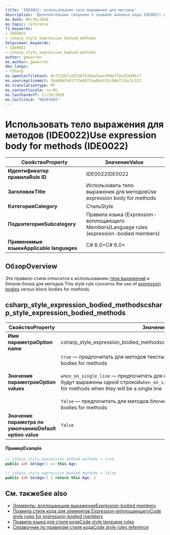 ```yaml
---
title: 'IDE0022: использование тела выражения для методов'
description: 'Дополнительные сведения о правиле анализа кода IDE0022: использование тела выражения для методов'
ms.date: 09/30/2020
ms.topic: reference
f1_keywords:
- IDE0022
- csharp_style_expression_bodied_methods
helpviewer_keywords:
- IDE0022
- csharp_style_expression_bodied_methods
author: gewarren
ms.author: gewarren
dev_langs:
- CSharp
ms.openlocfilehash: 8cf13267a197207520aa3aacdf8e7f2e32dd9517
ms.sourcegitcommit: 30a686fd4377fe6472aa04e215c0de711bc1c322
ms.translationtype: MT
ms.contentlocale: ru-RU
ms.lasthandoff: 11/10/2020
ms.locfileid: "96593945"
---
```

# <a name="use-expression-body-for-methods-ide0022"></a><span data-ttu-id="92986-103">Использовать тело выражения для методов (IDE0022)</span><span class="sxs-lookup"><span data-stu-id="92986-103">Use expression body for methods (IDE0022)</span></span>

|<span data-ttu-id="92986-104">Свойство</span><span class="sxs-lookup"><span data-stu-id="92986-104">Property</span></span>|<span data-ttu-id="92986-105">Значение</span><span class="sxs-lookup"><span data-stu-id="92986-105">Value</span></span>|
|-|-|
| <span data-ttu-id="92986-106">**Идентификатор правила**</span><span class="sxs-lookup"><span data-stu-id="92986-106">**Rule ID**</span></span> | <span data-ttu-id="92986-107">IDE0022</span><span class="sxs-lookup"><span data-stu-id="92986-107">IDE0022</span></span> |
| <span data-ttu-id="92986-108">**Заголовок**</span><span class="sxs-lookup"><span data-stu-id="92986-108">**Title**</span></span> | <span data-ttu-id="92986-109">Использовать тело выражения для методов</span><span class="sxs-lookup"><span data-stu-id="92986-109">Use expression body for methods</span></span> |
| <span data-ttu-id="92986-110">**Категория**</span><span class="sxs-lookup"><span data-stu-id="92986-110">**Category**</span></span> | <span data-ttu-id="92986-111">Стиль</span><span class="sxs-lookup"><span data-stu-id="92986-111">Style</span></span> |
| <span data-ttu-id="92986-112">**Подкатегория**</span><span class="sxs-lookup"><span data-stu-id="92986-112">**Subcategory**</span></span> | <span data-ttu-id="92986-113">Правила языка (Expression-воплощающего Members)</span><span class="sxs-lookup"><span data-stu-id="92986-113">Language rules (expression-bodied members)</span></span> |
| <span data-ttu-id="92986-114">**Применимые языки**</span><span class="sxs-lookup"><span data-stu-id="92986-114">**Applicable languages**</span></span> | <span data-ttu-id="92986-115">C# 6.0+</span><span class="sxs-lookup"><span data-stu-id="92986-115">C# 6.0+</span></span> |

## <a name="overview"></a><span data-ttu-id="92986-116">Обзор</span><span class="sxs-lookup"><span data-stu-id="92986-116">Overview</span></span>

<span data-ttu-id="92986-117">Это правило стиля относится к использованию [тела выражений](../../../csharp/programming-guide/statements-expressions-operators/expression-bodied-members.md) и блоков блока для методов.</span><span class="sxs-lookup"><span data-stu-id="92986-117">This style rule concerns the use of [expression bodies](../../../csharp/programming-guide/statements-expressions-operators/expression-bodied-members.md) versus block bodies for methods.</span></span>

## <a name="csharp_style_expression_bodied_methods"></a><span data-ttu-id="92986-118">csharp_style_expression_bodied_methods</span><span class="sxs-lookup"><span data-stu-id="92986-118">csharp_style_expression_bodied_methods</span></span>

|<span data-ttu-id="92986-119">Свойство</span><span class="sxs-lookup"><span data-stu-id="92986-119">Property</span></span>|<span data-ttu-id="92986-120">Значение</span><span class="sxs-lookup"><span data-stu-id="92986-120">Value</span></span>|
|-|-|
| <span data-ttu-id="92986-121">**Имя параметра**</span><span class="sxs-lookup"><span data-stu-id="92986-121">**Option name**</span></span> | <span data-ttu-id="92986-122">csharp_style_expression_bodied_methods</span><span class="sxs-lookup"><span data-stu-id="92986-122">csharp_style_expression_bodied_methods</span></span>
| <span data-ttu-id="92986-123">**Значения параметров**</span><span class="sxs-lookup"><span data-stu-id="92986-123">**Option values**</span></span> | <span data-ttu-id="92986-124">`true` — предпочитать для методов тексты выражений</span><span class="sxs-lookup"><span data-stu-id="92986-124">`true` - Prefer expression bodies for methods</span></span><br /><br /><span data-ttu-id="92986-125">`when_on_single_line` — предпочитать для методов тексты выражений, если они будут выражены одной строкой</span><span class="sxs-lookup"><span data-stu-id="92986-125">`when_on_single_line` - Prefer expression bodies for methods when they will be a single line</span></span><br /><br /><span data-ttu-id="92986-126">`false` — предпочитать для методов блочные элементы.</span><span class="sxs-lookup"><span data-stu-id="92986-126">`false` - Prefer block bodies for methods</span></span> |
| <span data-ttu-id="92986-127">**Значение параметра по умолчанию**</span><span class="sxs-lookup"><span data-stu-id="92986-127">**Default option value**</span></span> | `false` |

#### <a name="example"></a><span data-ttu-id="92986-128">Пример</span><span class="sxs-lookup"><span data-stu-id="92986-128">Example</span></span>

```csharp
// csharp_style_expression_bodied_methods = true
public int GetAge() => this.Age;

// csharp_style_expression_bodied_methods = false
public int GetAge() { return this.Age; }
```

## <a name="see-also"></a><span data-ttu-id="92986-129">См. также</span><span class="sxs-lookup"><span data-stu-id="92986-129">See also</span></span>

- [<span data-ttu-id="92986-130">Элементы, воплощающие выражение</span><span class="sxs-lookup"><span data-stu-id="92986-130">Expression-bodied members</span></span>](../../../csharp/programming-guide/statements-expressions-operators/expression-bodied-members.md)
- [<span data-ttu-id="92986-131">Правила стиля кода для элементов Expression-воплощающего</span><span class="sxs-lookup"><span data-stu-id="92986-131">Code style rules for expression-bodied members</span></span>](expression-bodied-members.md)
- [<span data-ttu-id="92986-132">Правила языка для стиля кода</span><span class="sxs-lookup"><span data-stu-id="92986-132">Code style language rules</span></span>](language-rules.md)
- [<span data-ttu-id="92986-133">Справочник по правилам стиля кода</span><span class="sxs-lookup"><span data-stu-id="92986-133">Code style rules reference</span></span>](index.md)
